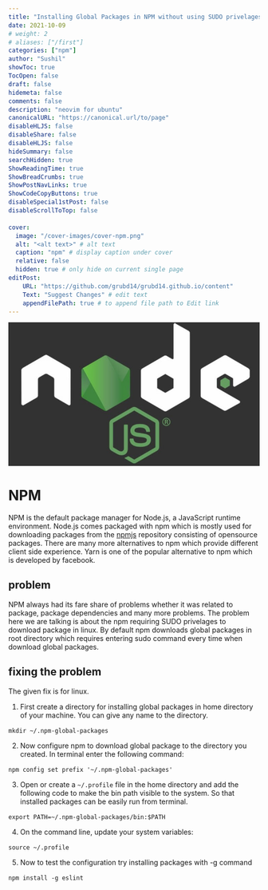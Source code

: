 ```yaml
---
title: "Installing Global Packages in NPM without using SUDO privelages"
date: 2021-10-09
# weight: 2
# aliases: ["/first"]
categories: ["npm"]
author: "Sushil"
showToc: true
TocOpen: false 
draft: false
hidemeta: false
comments: false
description: "neovim for ubuntu"
canonicalURL: "https://canonical.url/to/page"
disableHLJS: false
disableShare: false
disableHLJS: false
hideSummary: false
searchHidden: true
ShowReadingTime: true
ShowBreadCrumbs: true
ShowPostNavLinks: true
ShowCodeCopyButtons: true
disableSpecial1stPost: false
disableScrollToTop: false

cover:
  image: "/cover-images/cover-npm.png"
  alt: "<alt text>" # alt text
  caption: "npm" # display caption under cover
  relative: false 
  hidden: true # only hide on current single page
editPost:
    URL: "https://github.com/grubd14/grubd14.github.io/content"
    Text: "Suggest Changes" # edit text
    appendFilePath: true # to append file path to Edit link
---
```

![npm](/images/node.png#center)
# NPM
NPM is the default package manager for Node.js, a JavaScript runtime environment. Node.js comes packaged with npm which is mostly used for downloading packages from the [npmjs](https://www.npmjs.com/) repository consisting of opensource packages. There are many more alternatives to npm which provide different client side experience. Yarn is one of the popular alternative to npm which is developed by facebook.

## problem
NPM always had its fare share of problems whether it was related to package, package dependencies and many more problems. The problem here we are talking is about the npm requiring SUDO privelages to download package in linux. By default npm downloads global packages in root directory which requires entering sudo command every time when download global packages.

## fixing the problem
The given fix is for linux.

1. First create a directory for installing global packages in home directory of your machine. You can give any name to the directory.
```
mkdir ~/.npm-global-packages
```
2. Now configure npm to download global package to the directory you created. In terminal enter the following command:
```
npm config set prefix '~/.npm-global-packages'
```
3. Open or create a ``` ~/.profile ``` file in the home directory and add the following code to make the bin path visible to the system. So that installed packages can be easily run from terminal.
```
export PATH=~/.npm-global-packages/bin:$PATH
```
4. On the command line, update your system variables:
```
source ~/.profile
```
5. Now to test the configuration try installing packages with -g command
```
npm install -g eslint
```

